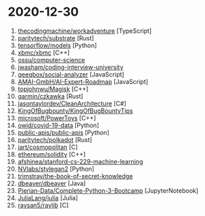 # 2020-12-30

1. [thecodingmachine/workadventure](https://github.com/thecodingmachine/workadventure "A collaborative web application (virtual office) presented as a 16-bit RPG video game") [TypeScript]
2. [paritytech/substrate](https://github.com/paritytech/substrate "Substrate: The platform for blockchain innovators") [Rust]
3. [tensorflow/models](https://github.com/tensorflow/models "Models and examples built with TensorFlow") [Python]
4. [xbmc/xbmc](https://github.com/xbmc/xbmc "Kodi is an award-winning free and open source home theater/media center software and entertainment hub for digital media. With its beautiful interface and powerful skinning engine, it's available for Android, BSD, Linux, macOS, iOS and Windows.") [C++]
5. [ossu/computer-science](https://github.com/ossu/computer-science "🎓 Path to a free self-taught education in Computer Science!") 
6. [jwasham/coding-interview-university](https://github.com/jwasham/coding-interview-university "A complete computer science study plan to become a software engineer.") 
7. [qeeqbox/social-analyzer](https://github.com/qeeqbox/social-analyzer "API and Web App for analyzing & finding a person profile across 300+ social media websites (Detections are updated regularly)") [JavaScript]
8. [AMAI-GmbH/AI-Expert-Roadmap](https://github.com/AMAI-GmbH/AI-Expert-Roadmap "Roadmap to becoming an Artificial Intelligence Expert in 2020") [JavaScript]
9. [topjohnwu/Magisk](https://github.com/topjohnwu/Magisk "The Magic Mask for Android") [C++]
10. [qarmin/czkawka](https://github.com/qarmin/czkawka "Multi functional app to find duplicates, empty folders, similar images etc.") [Rust]
11. [jasontaylordev/CleanArchitecture](https://github.com/jasontaylordev/CleanArchitecture "Clean Architecture Solution Template for Angular 10 and .NET 5") [C#]
12. [KingOfBugbounty/KingOfBugBountyTips](https://github.com/KingOfBugbounty/KingOfBugBountyTips "") 
13. [microsoft/PowerToys](https://github.com/microsoft/PowerToys "Windows system utilities to maximize productivity") [C++]
14. [owid/covid-19-data](https://github.com/owid/covid-19-data "Data on COVID-19 (coronavirus) cases, deaths, hospitalizations, tests • All countries • Updated daily by Our World in Data") [Python]
15. [public-apis/public-apis](https://github.com/public-apis/public-apis "A collective list of free APIs for use in software and web development.") [Python]
16. [paritytech/polkadot](https://github.com/paritytech/polkadot "Polkadot Node Implementation") [Rust]
17. [jart/cosmopolitan](https://github.com/jart/cosmopolitan "fast portable static native textmode executable containers") [C]
18. [ethereum/solidity](https://github.com/ethereum/solidity "Solidity, the Contract-Oriented Programming Language") [C++]
19. [afshinea/stanford-cs-229-machine-learning](https://github.com/afshinea/stanford-cs-229-machine-learning "VIP cheatsheets for Stanford's CS 229 Machine Learning") 
20. [NVlabs/stylegan2](https://github.com/NVlabs/stylegan2 "StyleGAN2 - Official TensorFlow Implementation") [Python]
21. [trimstray/the-book-of-secret-knowledge](https://github.com/trimstray/the-book-of-secret-knowledge "A collection of inspiring lists, manuals, cheatsheets, blogs, hacks, one-liners, cli/web tools and more.") 
22. [dbeaver/dbeaver](https://github.com/dbeaver/dbeaver "Free universal database tool and SQL client") [Java]
23. [Pierian-Data/Complete-Python-3-Bootcamp](https://github.com/Pierian-Data/Complete-Python-3-Bootcamp "Course Files for Complete Python 3 Bootcamp Course on Udemy") [JupyterNotebook]
24. [JuliaLang/julia](https://github.com/JuliaLang/julia "The Julia Programming Language") [Julia]
25. [raysan5/raylib](https://github.com/raysan5/raylib "A simple and easy-to-use library to enjoy videogames programming") [C]
